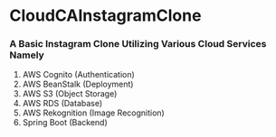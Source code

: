 # CloudCAInstagramClone

### A Basic Instagram Clone Utilizing Various Cloud Services Namely
1. AWS Cognito (Authentication)
2. AWS BeanStalk (Deployment)
3. AWS S3 (Object Storage)
4. AWS RDS (Database)
5. AWS Rekognition (Image Recognition)
6. Spring Boot (Backend)

